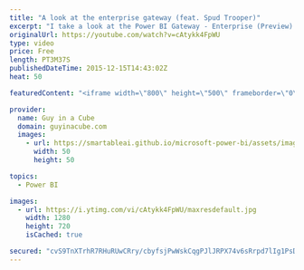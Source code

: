 ```yaml
---
title: "A look at the enterprise gateway (feat. Spud Trooper)"
excerpt: "I take a look at the Power BI Gateway - Enterprise (Preview) and help Spud Trooper, and you, understand how it works. I also touch on firewall configuration and where your data is stored.  SUBSCRIBE! https://www.youtube.com/channel/UCFp1vaKzpfvoGai0vE5VJ0w?sub_confirmation=1  LET'S CONNECT!  Blogs --"
originalUrl: https://youtube.com/watch?v=cAtykk4FpWU
type: video
price: Free
length: PT3M37S
publishedDateTime: 2015-12-15T14:43:02Z
heat: 50

featuredContent: "<iframe width=\"800\" height=\"500\" frameborder=\"0\" src=\"https://www.youtube.com/embed/cAtykk4FpWU\" allow=\"accelerometer; autoplay; encrypted-media; gyroscope; picture-in-picture\" allowfullscreen></iframe>"

provider:
  name: Guy in a Cube
  domain: guyinacube.com
  images:
    - url: https://smartableai.github.io/microsoft-power-bi/assets/images/organizations/guyinacube.com-50x50.jpg
      width: 50
      height: 50

topics:
  - Power BI

images:
  - url: https://i.ytimg.com/vi/cAtykk4FpWU/maxresdefault.jpg
    width: 1280
    height: 720
    isCached: true

secured: "cvS9TnXTrhR7RHuRUwCRry/cbyfsjPwWskCqgPJlJRPX74v6sRrpd7lIg1PsDYb4VwAfwAfjLPvhvPTDY7v52xcjAxUqsxOEPrAefgkdJijFAZTymV0dBEuwbyyRL8mb0/IgH4rmw1brrO7EuwQwHOhKCHMRH7aizQqpr9NwgqGwvX1RLj+Jaiebe3sMDqScfxxlLuPFnKIeswF0ZKKWtFym7eWAAZSiBd+s7XH2N+iXN952nFKnWhsgx8voNvmwLIcX8Owo+AbE1GGkEsUIaZ8UbvM8QEOVm3xc8X+y0A9aq7VCC0y4aGxBUeufoRWSTIH/0CWHcxNghk2LkjJDf6ZUGc3guXeh4LUawXo3xsB2BzgVWYyOHcW11RHaOX9KkJwloSkTjH0ocp+1IKY/0eJg02EKwFMO2PVu++5njDY=;VQXXQ9Tc+/eKctJgil4HBQ=="
---
```


